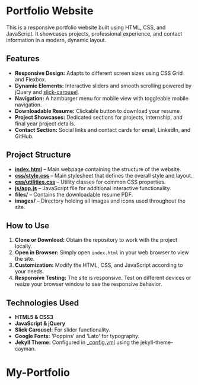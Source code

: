 # Portfolio Website

This is a responsive portfolio website built using HTML, CSS, and JavaScript. It showcases projects, professional experience, and contact information in a modern, dynamic layout.

## Features

- **Responsive Design:** Adapts to different screen sizes using CSS Grid and Flexbox.
- **Dynamic Elements:** Interactive sliders and smooth scrolling powered by jQuery and [slick-carousel](https://github.com/kenwheeler/slick/).
- **Navigation:** A hamburger menu for mobile view with toggleable mobile navigation.
- **Downloadable Resume:** Clickable button to download your resume.
- **Project Showcases:** Dedicated sections for projects, internship, and final year project details.
- **Contact Section:** Social links and contact cards for email, LinkedIn, and GitHub.

## Project Structure

- **[index.html](index.html)** – Main webpage containing the structure of the website.
- **[css/style.css](css/style.css)** – Main stylesheet that defines the overall style and layout.
- **[css/utilities.css](css/utilities.css)** – Utility classes for common CSS properties.
- **[js/app.js](js/app.js)** – JavaScript file for additional interactive functionality.
- **files/** – Contains the downloadable resume PDF.
- **images/** – Directory holding all images and icons used throughout the site.

## How to Use

1. **Clone or Download:** Obtain the repository to work with the project locally.
2. **Open in Browser:** Simply open `index.html` in your web browser to view the site.
3. **Customization:** Modify the HTML, CSS, and JavaScript according to your needs.
4. **Responsive Testing:** The site is responsive. Test on different devices or resize your browser window to see the responsive behavior.

## Technologies Used

- **HTML5 & CSS3**
- **JavaScript & jQuery**
- **Slick Carousel:** For slider functionality.
- **Google Fonts:** 'Poppins' and 'Lato' for typography.
- **Jekyll Theme:** Configured in [_config.yml](./_config.yml) using the jekyll-theme-cayman.



# My-Portfolio
